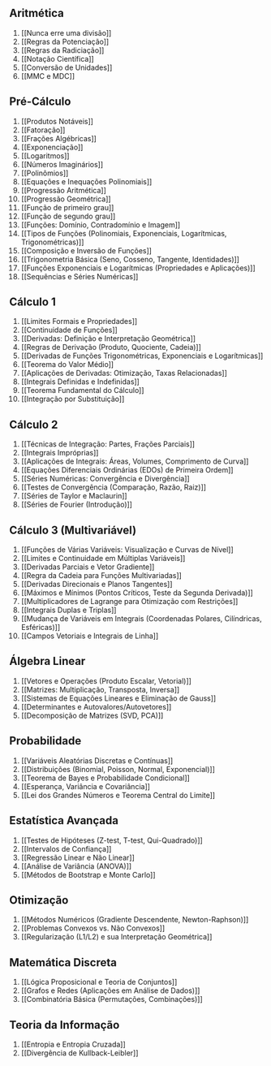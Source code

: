 ## Aritmética

1. [[Nunca erre uma divisão]]
2. [[Regras da Potenciação]]
3. [[Regras da Radiciação]]
4. [[Notação Científica]]
5. [[Conversão de Unidades]]
6. [[MMC e MDC]]

## Pré-Cálculo

1. [[Produtos Notáveis]]
2. [[Fatoração]]
3. [[Frações Algébricas]]
4. [[Exponenciação]]
5. [[Logaritmos]]
6. [[Números Imaginários]]
7. [[Polinômios]]
8. [[Equações e Inequações Polinomiais]]  
9. [[Progressão Aritmética]]
10. [[Progressão Geométrica]]
11. [[Função de primeiro grau]]
12. [[Função de segundo grau]]
13. [[Funções: Domínio, Contradomínio e Imagem]]  
14. [[Tipos de Funções (Polinomiais, Exponenciais, Logarítmicas, Trigonométricas)]]  
15. [[Composição e Inversão de Funções]]  
16. [[Trigonometria Básica (Seno, Cosseno, Tangente, Identidades)]]  
17. [[Funções Exponenciais e Logarítmicas (Propriedades e Aplicações)]]  
18. [[Sequências e Séries Numéricas]]  

## Cálculo 1
1. [[Limites Formais e Propriedades]]  
2. [[Continuidade de Funções]]  
3. [[Derivadas: Definição e Interpretação Geométrica]]  
4. [[Regras de Derivação (Produto, Quociente, Cadeia)]]  
5. [[Derivadas de Funções Trigonométricas, Exponenciais e Logarítmicas]]  
6. [[Teorema do Valor Médio]]  
7. [[Aplicações de Derivadas: Otimização, Taxas Relacionadas]]  
8. [[Integrais Definidas e Indefinidas]]  
9. [[Teorema Fundamental do Cálculo]]  
10. [[Integração por Substituição]]  

## Cálculo 2
1. [[Técnicas de Integração: Partes, Frações Parciais]]  
2. [[Integrais Impróprias]]  
3. [[Aplicações de Integrais: Áreas, Volumes, Comprimento de Curva]]  
4. [[Equações Diferenciais Ordinárias (EDOs) de Primeira Ordem]]  
5. [[Séries Numéricas: Convergência e Divergência]]  
6. [[Testes de Convergência (Comparação, Razão, Raiz)]]  
7. [[Séries de Taylor e Maclaurin]]  
8. [[Séries de Fourier (Introdução)]]  

## Cálculo 3 (Multivariável)
1. [[Funções de Várias Variáveis: Visualização e Curvas de Nível]]  
2. [[Limites e Continuidade em Múltiplas Variáveis]]  
3. [[Derivadas Parciais e Vetor Gradiente]]  
4. [[Regra da Cadeia para Funções Multivariadas]]  
5. [[Derivadas Direcionais e Planos Tangentes]]  
6. [[Máximos e Mínimos (Pontos Críticos, Teste da Segunda Derivada)]]  
7. [[Multiplicadores de Lagrange para Otimização com Restrições]]  
8. [[Integrais Duplas e Triplas]]  
9. [[Mudança de Variáveis em Integrais (Coordenadas Polares, Cilíndricas, Esféricas)]]  
10. [[Campos Vetoriais e Integrais de Linha]]  


## Álgebra Linear
1. [[Vetores e Operações (Produto Escalar, Vetorial)]]  
2. [[Matrizes: Multiplicação, Transposta, Inversa]]  
3. [[Sistemas de Equações Lineares e Eliminação de Gauss]]  
4. [[Determinantes e Autovalores/Autovetores]]  
5. [[Decomposição de Matrizes (SVD, PCA)]]  

## Probabilidade
1. [[Variáveis Aleatórias Discretas e Contínuas]]  
2. [[Distribuições (Binomial, Poisson, Normal, Exponencial)]]  
3. [[Teorema de Bayes e Probabilidade Condicional]]  
4. [[Esperança, Variância e Covariância]]  
5. [[Lei dos Grandes Números e Teorema Central do Limite]]  

## Estatística Avançada
1. [[Testes de Hipóteses (Z-test, T-test, Qui-Quadrado)]]  
2. [[Intervalos de Confiança]]  
3. [[Regressão Linear e Não Linear]]  
4. [[Análise de Variância (ANOVA)]]  
5. [[Métodos de Bootstrap e Monte Carlo]]  

## Otimização
1. [[Métodos Numéricos (Gradiente Descendente, Newton-Raphson)]]  
2. [[Problemas Convexos vs. Não Convexos]]  
3. [[Regularização (L1/L2) e sua Interpretação Geométrica]]  

## Matemática Discreta
1. [[Lógica Proposicional e Teoria de Conjuntos]]  
2. [[Grafos e Redes (Aplicações em Análise de Dados)]]  
3. [[Combinatória Básica (Permutações, Combinações)]]  

## Teoria da Informação
1. [[Entropia e Entropia Cruzada]]  
2. [[Divergência de Kullback-Leibler]]  
